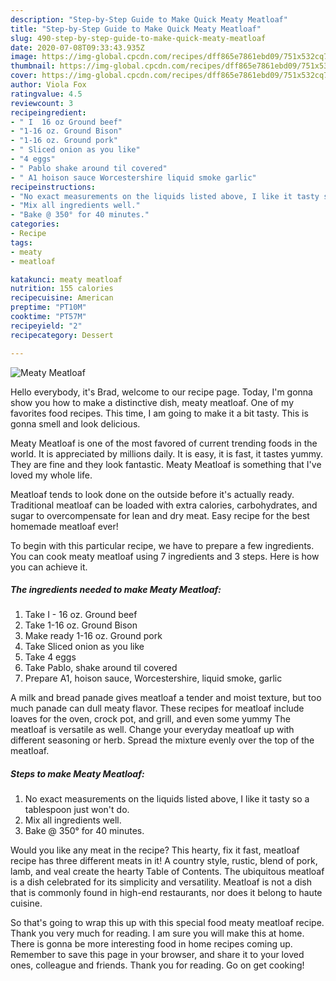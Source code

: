 ```yaml
---
description: "Step-by-Step Guide to Make Quick Meaty Meatloaf"
title: "Step-by-Step Guide to Make Quick Meaty Meatloaf"
slug: 490-step-by-step-guide-to-make-quick-meaty-meatloaf
date: 2020-07-08T09:33:43.935Z
image: https://img-global.cpcdn.com/recipes/dff865e7861ebd09/751x532cq70/meaty-meatloaf-recipe-main-photo.jpg
thumbnail: https://img-global.cpcdn.com/recipes/dff865e7861ebd09/751x532cq70/meaty-meatloaf-recipe-main-photo.jpg
cover: https://img-global.cpcdn.com/recipes/dff865e7861ebd09/751x532cq70/meaty-meatloaf-recipe-main-photo.jpg
author: Viola Fox
ratingvalue: 4.5
reviewcount: 3
recipeingredient:
- " I  16 oz Ground beef"
- "1-16 oz. Ground Bison"
- "1-16 oz. Ground pork"
- " Sliced onion as you like"
- "4 eggs"
- " Pablo shake around til covered"
- " A1 hoison sauce Worcestershire liquid smoke garlic"
recipeinstructions:
- "No exact measurements on the liquids listed above, I like it tasty so a tablespoon just won&#39;t do."
- "Mix all ingredients well."
- "Bake @ 350° for 40 minutes."
categories:
- Recipe
tags:
- meaty
- meatloaf

katakunci: meaty meatloaf 
nutrition: 155 calories
recipecuisine: American
preptime: "PT10M"
cooktime: "PT57M"
recipeyield: "2"
recipecategory: Dessert

---
```



![Meaty Meatloaf](https://img-global.cpcdn.com/recipes/dff865e7861ebd09/751x532cq70/meaty-meatloaf-recipe-main-photo.jpg)

Hello everybody, it's Brad, welcome to our recipe page. Today, I'm gonna show you how to make a distinctive dish, meaty meatloaf. One of my favorites food recipes. This time, I am going to make it a bit tasty. This is gonna smell and look delicious.

Meaty Meatloaf is one of the most favored of current trending foods in the world. It is appreciated by millions daily. It is easy, it is fast, it tastes yummy. They are fine and they look fantastic. Meaty Meatloaf is something that I've loved my whole life.

Meatloaf tends to look done on the outside before it&#39;s actually ready. Traditional meatloaf can be loaded with extra calories, carbohydrates, and sugar to overcompensate for lean and dry meat. Easy recipe for the best homemade meatloaf ever!


To begin with this particular recipe, we have to prepare a few ingredients. You can cook meaty meatloaf using 7 ingredients and 3 steps. Here is how you can achieve it.

<!--inarticleads1-->

##### The ingredients needed to make Meaty Meatloaf:

1. Take  I - 16 oz. Ground beef
1. Take 1-16 oz. Ground Bison
1. Make ready 1-16 oz. Ground pork
1. Take  Sliced onion as you like
1. Take 4 eggs
1. Take  Pablo, shake around til covered
1. Prepare  A1, hoison sauce, Worcestershire, liquid smoke, garlic


A milk and bread panade gives meatloaf a tender and moist texture, but too much panade can dull meaty flavor. These recipes for meatloaf include loaves for the oven, crock pot, and grill, and even some yummy The meatloaf is versatile as well. Change your everyday meatloaf up with different seasoning or herb. Spread the mixture evenly over the top of the meatloaf. 

<!--inarticleads2-->

##### Steps to make Meaty Meatloaf:

1. No exact measurements on the liquids listed above, I like it tasty so a tablespoon just won&#39;t do.
1. Mix all ingredients well.
1. Bake @ 350° for 40 minutes.


Would you like any meat in the recipe? This hearty, fix it fast, meatloaf recipe has three different meats in it! A country style, rustic, blend of pork, lamb, and veal create the hearty Table of Contents. The ubiquitous meatloaf is a dish celebrated for its simplicity and versatility. Meatloaf is not a dish that is commonly found in high-end restaurants, nor does it belong to haute cuisine. 

So that's going to wrap this up with this special food meaty meatloaf recipe. Thank you very much for reading. I am sure you will make this at home. There is gonna be more interesting food in home recipes coming up. Remember to save this page in your browser, and share it to your loved ones, colleague and friends. Thank you for reading. Go on get cooking!
